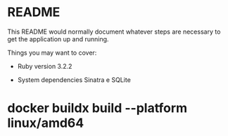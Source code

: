 # README

This README would normally document whatever steps are necessary to get the
application up and running.

Things you may want to cover:

* Ruby version
3.2.2

* System dependencies
Sinatra e SQLite

# docker buildx build --platform linux/amd64
